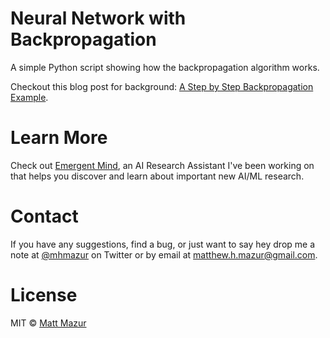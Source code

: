 # Neural Network with Backpropagation

A simple Python script showing how the backpropagation algorithm works.

Checkout this blog post for background: [A Step by Step Backpropagation Example](http://mattmazur.com/2015/03/17/a-step-by-step-backpropagation-example/).

# Learn More

Check out [Emergent Mind](https://www.emergentmind.com/?utm_source=backprop), an AI Research Assistant I've been working on that helps you discover and learn about important new AI/ML research.

# Contact

If you have any suggestions, find a bug, or just want to say hey drop me a note at [@mhmazur](https://twitter.com/mhmazur) on Twitter or by email at matthew.h.mazur@gmail.com.

# License

MIT © [Matt Mazur](http://mattmazur.com)
